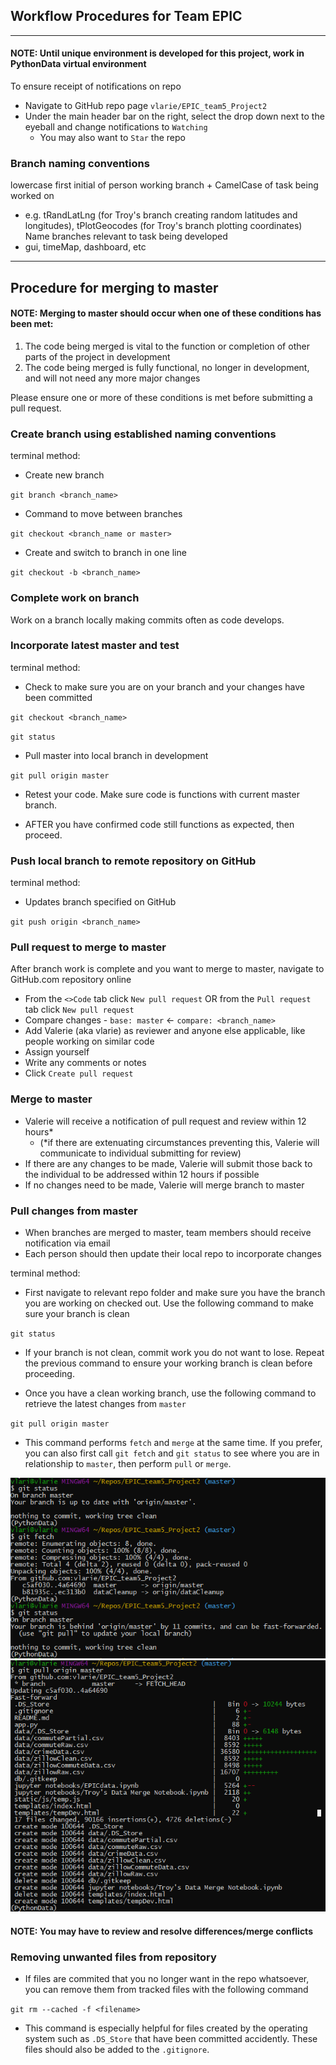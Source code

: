 ## Workflow Procedures for Team EPIC
---
#### NOTE:  Until unique environment is developed for this project, work in PythonData virtual environment

To ensure receipt of notifications on repo
	
- Navigate to GitHub repo page `vlarie/EPIC_team5_Project2`
- Under the main header bar on the right, select the drop down next to the eyeball and change notifications to `Watching`
  - You may also want to `Star` the repo 


### Branch naming conventions
lowercase first initial of person working branch + CamelCase of task being worked on
- e.g. tRandLatLng (for Troy's branch creating random latitudes and longitudes), tPlotGeocodes (for Troy's branch plotting coordinates)
Name branches relevant to task being developed
- gui, timeMap, dashboard, etc
	
---
	
## Procedure for merging to master
#### NOTE:  Merging to master should occur when one of these conditions has been met:
1. The code being merged is vital to the function or completion of other parts of the project in development
2. The code being merged is fully functional, no longer in development, and will not need any more major changes

Please ensure one or more of these conditions is met before submitting a pull request.
	
	
	
### Create branch using established naming conventions
terminal method:
- Create new branch

`git branch <branch_name>`

- Command to move between branches

`git checkout <branch_name or master>`

- Create and switch to branch in one line

`git checkout -b <branch_name>`



### Complete work on branch 
Work on a branch locally making commits often as code develops.




### Incorporate latest master and test
terminal method:
- Check to make sure you are on your branch and your changes have been committed

`git checkout <branch_name>`

`git status`

- Pull master into local branch in development

`git pull origin master`

- Retest your code.  Make sure code is functions with current master branch.

- AFTER you have confirmed code still functions as expected, then proceed.



### Push local branch to remote repository on GitHub
terminal method:
- Updates branch specified on GitHub

`git push origin <branch_name>`



### Pull request to merge to master
After branch work is complete and you want to merge to master, navigate to GitHub.com repository online
- From the `<>Code` tab click `New pull request`   OR   from the `Pull request` tab click `New pull request`
- Compare changes - `base: master`   <-   `compare: <branch_name>`
- Add Valerie (aka vlarie) as reviewer and anyone else applicable, like people working on similar code
- Assign yourself
- Write any comments or notes
- Click `Create pull request`



### Merge to master
- Valerie will receive a notification of pull request and review within 12 hours* 
  - (*if there are extenuating circumstances preventing this, Valerie will communicate to individual submitting for review)
- If there are any changes to be made, Valerie will submit those back to the individual to be addressed within 12 hours if possible
- If no changes need to be made, Valerie will merge branch to master
	
	
	
### Pull changes from master	
- When branches are merged to master, team members should receive notification via email
- Each person should then update their local repo to incorporate changes

terminal method:	
- First navigate to relevant repo folder and make sure you have the branch you are working on checked out.  Use the following command to make sure your branch is clean

`git status`

  - If your branch is not clean, commit work you do not want to lose. Repeat the previous command to ensure your working branch is clean before proceeding.

- Once you have a clean working branch, use the following command to retrieve the latest changes from `master`

`git pull origin master`

  * This command performs `fetch` and `merge` at the same time.  If you prefer, you can also first call `git fetch` and `git status` to see where you are in relationship to `master`, then perform `pull` or `merge`.  

![GitFetch](https://github.com/vlarie/EPIC_team5_Project2/blob/master/notes/gitStatus1.PNG)
![GitPull](https://github.com/vlarie/EPIC_team5_Project2/blob/master/notes/gitStatus2.PNG)

#### NOTE: You may have to review and resolve differences/merge conflicts



### Removing unwanted files from repository
- If files are commited that you no longer want in the repo whatsoever, you can remove them from tracked files with the following command

`git rm --cached -f <filename>`

  * This command is especially helpful for files created by the operating system such as `.DS_Store` that have been committed accidently.  These files should also be added to the `.gitignore`.